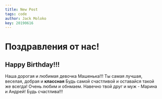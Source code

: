 ```yaml
---
title: New Post
tags: code
author: Jack Moloko
key: 20190616
---
```


# Поздравления от нас!

## Happy Birthday!!!

 Наша дорогая и любимая девочка Машенька!!!
 Ты самая лучшая, веселая, добрая и **классная**
 Будь самой счастливой и оставайся такой же всегда!
 Очень любим и обнмаем. 
 Навечно твой друг и муж - Марина и Андрей!
 Будь счастлива!!!
